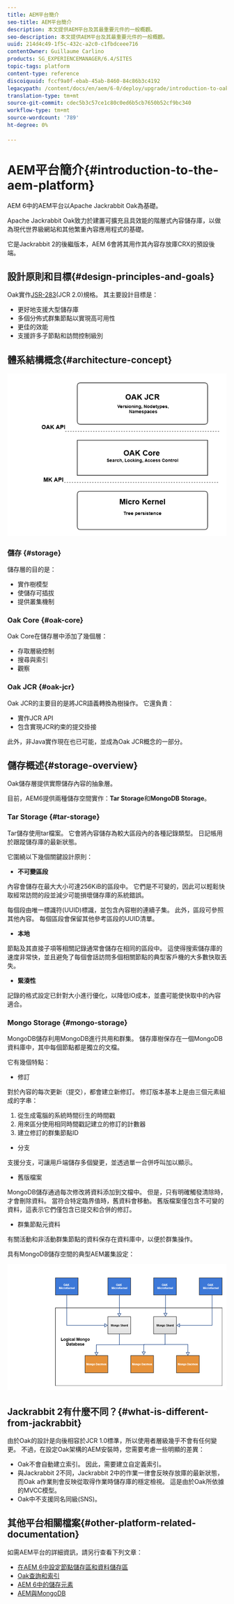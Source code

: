 ```yaml
---
title: AEM平台簡介
seo-title: AEM平台簡介
description: 本文提供AEM平台及其最重要元件的一般概觀。
seo-description: 本文提供AEM平台及其最重要元件的一般概觀。
uuid: 214d4c49-1f5c-432c-a2c0-c1fbdceee716
contentOwner: Guillaume Carlino
products: SG_EXPERIENCEMANAGER/6.4/SITES
topic-tags: platform
content-type: reference
discoiquuid: fccf9a0f-ebab-45ab-8460-84c86b3c4192
legacypath: /content/docs/en/aem/6-0/deploy/upgrade/introduction-to-oak
translation-type: tm+mt
source-git-commit: cdec5b3c57ce1c80c0ed6b5cb7650b52cf9bc340
workflow-type: tm+mt
source-wordcount: '789'
ht-degree: 0%

---
```



# AEM平台簡介{#introduction-to-the-aem-platform}

AEM 6中的AEM平台以Apache Jackrabbit Oak為基礎。

Apache Jackrabbit Oak致力於建置可擴充且具效能的階層式內容儲存庫，以做為現代世界級網站和其他繁重內容應用程式的基礎。

它是Jackrabbit 2的後繼版本，AEM 6會將其用作其內容存放庫CRX的預設後端。

## 設計原則和目標{#design-principles-and-goals}

Oak實作[JSR-283](https://www.day.com/day/en/products/jcr/jsr-283.html)(JCR 2.0)規格。 其主要設計目標是：

* 更好地支援大型儲存庫
* 多個分佈式群集節點以實現高可用性
* 更佳的效能
* 支援許多子節點和訪問控制級別

## 體系結構概念{#architecture-concept}

![chlimage_1-84](assets/chlimage_1-84.png)

### 儲存 {#storage}

儲存層的目的是：

* 實作樹模型
* 使儲存可插拔
* 提供叢集機制

### Oak Core {#oak-core}

Oak Core在儲存層中添加了幾個層：

* 存取層級控制
* 搜尋與索引
* 觀察

### Oak JCR {#oak-jcr}

Oak JCR的主要目的是將JCR語義轉換為樹操作。 它還負責：

* 實作JCR API
* 包含實現JCR約束的提交掛接

此外，非Java實作現在也已可能，並成為Oak JCR概念的一部分。

## 儲存概述{#storage-overview}

Oak儲存層提供實際儲存內容的抽象層。

目前，AEM6提供兩種儲存空間實作：**Tar Storage**&#x200B;和&#x200B;**MongoDB Storage**。

### Tar Storage {#tar-storage}

Tar儲存使用tar檔案。 它會將內容儲存為較大區段內的各種記錄類型。 日記帳用於跟蹤儲存庫的最新狀態。

它圍繞以下幾個關鍵設計原則：

* **不可變區段**

內容會儲存在最大大小可達256KiB的區段中。 它們是不可變的，因此可以輕鬆快取經常訪問的段並減少可能損壞儲存庫的系統錯誤。

每個段由唯一標識符(UUID)標識，並包含內容樹的連續子集。 此外，區段可參照其他內容。 每個區段會保留其他參考區段的UUID清單。

* **本地**

節點及其直接子項等相關記錄通常會儲存在相同的區段中。 這使得搜索儲存庫的速度非常快，並且避免了每個會話訪問多個相關節點的典型客戶機的大多數快取丟失。

* **緊湊性**

記錄的格式設定已針對大小進行優化，以降低IO成本，並盡可能使快取中的內容適合。

### Mongo Storage {#mongo-storage}

MongoDB儲存利用MongoDB進行共用和群集。 儲存庫樹保存在一個MongoDB資料庫中，其中每個節點都是獨立的文檔。

它有幾個特點：

* 修訂

對於內容的每次更新（提交），都會建立新修訂。 修訂版本基本上是由三個元素組成的字串：

1. 從生成電腦的系統時間衍生的時間戳
1. 用來區分使用相同時間戳記建立的修訂的計數器
1. 建立修訂的群集節點ID

* 分支

支援分支，可讓用戶端儲存多個變更，並透過單一合併呼叫加以顯示。

* 舊版檔案

MongoDB儲存通過每次修改將資料添加到文檔中。 但是，只有明確觸發清除時，才會刪除資料。 當符合特定臨界值時，舊資料會移動。 舊版檔案僅包含不可變的資料，這表示它們僅包含已提交和合併的修訂。

* 群集節點元資料

有關活動和非活動群集節點的資料保存在資料庫中，以便於群集操作。

具有MongoDB儲存空間的典型AEM叢集設定：

![chlimage_1-85](assets/chlimage_1-85.png)

## Jackrabbit 2有什麼不同？{#what-is-different-from-jackrabbit}

由於Oak的設計是向後相容於JCR 1.0標準，所以使用者層級幾乎不會有任何變更。 不過，在設定Oak架構的AEM安裝時，您需要考慮一些明顯的差異：

* Oak不會自動建立索引。 因此，需要建立自定義索引。
* 與Jackrabbit 2不同，Jackrabbit 2中的作業一律會反映存放庫的最新狀態，而Oak a作業則會反映從取得作業時儲存庫的穩定檢視。 這是由於Oak所依據的MVCC模型。
* Oak中不支援同名同級(SNS)。

## 其他平台相關檔案{#other-platform-related-documentation}

如需AEM平台的詳細資訊，請另行查看下列文章：

* [在AEM 6中設定節點儲存區和資料儲存區](/help/sites-deploying/data-store-config.md)
* [Oak查詢和索引](/help/sites-deploying/queries-and-indexing.md)
* [AEM 6中的儲存元素](/help/sites-deploying/storage-elements-in-aem-6.md)
* [AEM與MongoDB](/help/sites-deploying/aem-with-mongodb.md)

